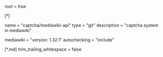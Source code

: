 #
#
#

root = true

[*]

name = "captcha/mediawiki-api"
type = "git"
description = "captcha system in mediawiki"

mediawiki = "version: 1.32.1"
autochecking = "include"

[*.md]
trim_trailing_whitespace = false
